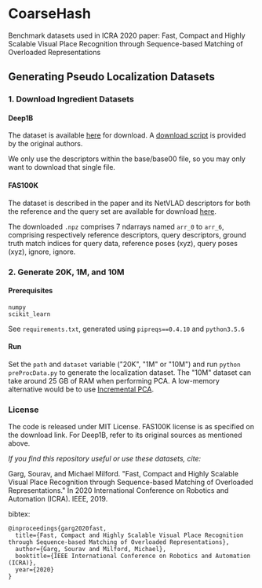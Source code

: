 # CoarseHash
Benchmark datasets used in ICRA 2020 paper: Fast, Compact and Highly Scalable Visual Place Recognition through Sequence-based Matching of Overloaded Representations

## Generating Pseudo Localization Datasets

### 1. Download Ingredient Datasets

#### Deep1B 
The dataset is available [here](https://yadi.sk/d/11eDCm7Dsn9GA) for download. A [download script](https://github.com/arbabenko/GNOIMI) is provided by the original authors.

We only use the descriptors within the base/base00 file, so you may only want to download that single file.


#### FAS100K
The dataset is described in the paper and its NetVLAD descriptors for both the reference and the query set are available for download [here](https://data.mendeley.com/datasets/zh5g5wbcj9/1).

The downloaded `.npz` comprises 7 ndarrays named `arr_0` to `arr_6`, comprising respectively reference descriptors, query descriptors, ground truth match indices for query data, reference poses (xyz), query poses (xyz), ignore, ignore. 

### 2. Generate 20K, 1M, and 10M

#### Prerequisites
```
numpy
scikit_learn
```

See `requirements.txt`, generated using `pipreqs==0.4.10` and `python3.5.6`


#### Run
Set the `path` and `dataset` variable ("20K", "1M" or "10M") and run `python preProcData.py` to generate the localization dataset. The "10M" dataset can take around 25 GB of RAM when performing PCA. A low-memory alternative would be to use [Incremental PCA](https://scikit-learn.org/stable/auto_examples/decomposition/plot_incremental_pca.html).


### License
The code is released under MIT License. FAS100K license is as specified on the download link. For Deep1B, refer to its original sources as mentioned above.


*If you find this repository useful or use these datasets, cite:*

Garg, Sourav, and Michael Milford. "Fast, Compact and Highly Scalable Visual Place Recognition through Sequence-based Matching of Overloaded Representations." In 2020 International Conference on Robotics and Automation (ICRA). IEEE, 2019.

bibtex:
```
@inproceedings{garg2020fast,
  title={Fast, Compact and Highly Scalable Visual Place Recognition through Sequence-based Matching of Overloaded Representations},
  author={Garg, Sourav and Milford, Michael},
  booktitle={IEEE International Conference on Robotics and Automation (ICRA)},
  year={2020}
}
```


